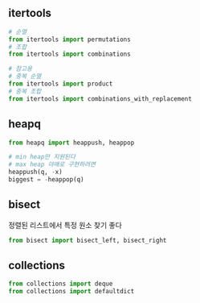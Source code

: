 ## itertools

```python
# 순열
from itertools import permutations
# 조합
from itertools import combinations

# 참고용
# 중복 순열
from itertools import product
# 중복 조합
from itertools import combinations_with_replacement
```

## heapq

```python
from heapq import heappush, heappop

# min heap만 지원된다
# max heap 야매로 구현하려면
heappush(q, -x)
biggest = -heappop(q)
```

## bisect

정렬된 리스트에서 특정 원소 찾기 좋다

```python
from bisect import bisect_left, bisect_right
```

## collections

```python
from collections import deque
from collections import defaultdict
```
